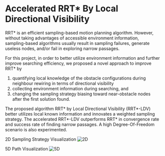 # Accelerated RRT* By Local Directional Visibility
RRT* is an efficient sampling-based motion planning algorithm. However, without taking advantages of accessible environment information, sampling-based algorithms usually result in sampling failures, generate useless nodes, and/or fail in exploring narrow passages.

For this project, in order to better utilize environment information and further improve searching efficiency, we proposed a novel approach to improve RRT* by
1. quantifying local knowledge of the obstacle configurations during neighbour rewiring in terms of directional visibility
2. collecting environment information during searching, and
3. changing the sampling strategy biasing toward near-obstacle nodes after the first solution found.

The proposed algorithm RRT* by Local Directional Visibility (RRT*-LDV) better utilizes local known information and innovates a weighted sampling strategy. The accelerated RRT*-LDV outperforms RRT* in convergence rate and success rate of finding narrow passages. A high Degree-Of-Freedom scenario is also experimented.

2D Sampling Strategy Visualization
![2D](https://github.com/chenaaron0917/RRTstar-LDV/figs/2dofvis.png)

5D Path Visualization
![5D](https://github.com/chenaaron0917/RRTstar-LDV/figs/5dofs.png)
